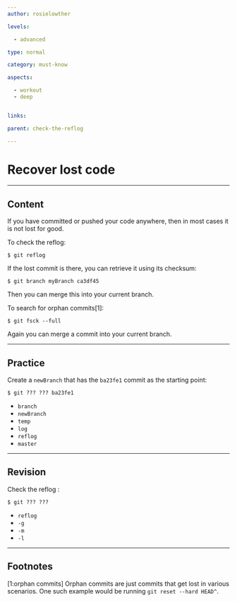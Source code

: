 ```yaml
---
author: rosielowther

levels:

  - advanced

type: normal

category: must-know

aspects:

  - workout
  - deep


links:

parent: check-the-reflog

---
```


# Recover lost code

---
## Content

If you have committed or pushed your code anywhere, then in most cases it is not lost for good.

To check the reflog:
```
$ git reflog
```
If the lost commit is there, you can retrieve it using its checksum:
```
$ git branch myBranch ca3df45
```
Then you can merge this into your current branch.

To search for orphan commits[1]:
```
$ git fsck --full
```
Again you can merge a commit into your current branch.

---
## Practice

Create a `newBranch` that has the `ba23fe1` commit as the starting point:
```
$ git ??? ??? ba23fe1
```

* `branch`
* `newBranch`
* `temp`
* `log`
* `reflog`
* `master`

---
## Revision

Check the reflog :
```
$ git ??? ???
```

* `reflog`
* `-g`
* `-m`
* `-l`

---
## Footnotes
[1:orphan commits]
Orphan commits are just commits that get lost in various scenarios. One such example would be running `git reset --hard HEAD^`.
 
